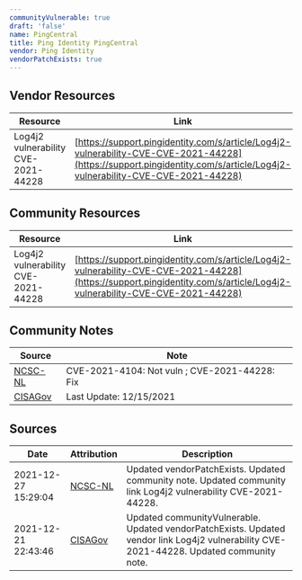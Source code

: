 ```yaml
---
communityVulnerable: true
draft: 'false'
name: PingCentral
title: Ping Identity PingCentral
vendor: Ping Identity
vendorPatchExists: true
---
```


## Vendor Resources
| Resource | Link |
| --- | --- |
| Log4j2 vulnerability CVE-2021-44228 | [https://support.pingidentity.com/s/article/Log4j2-vulnerability-CVE-CVE-2021-44228](https://support.pingidentity.com/s/article/Log4j2-vulnerability-CVE-CVE-2021-44228) |

## Community Resources
| Resource | Link |
| --- | --- |
| Log4j2 vulnerability CVE-2021-44228 | [https://support.pingidentity.com/s/article/Log4j2-vulnerability-CVE-CVE-2021-44228](https://support.pingidentity.com/s/article/Log4j2-vulnerability-CVE-CVE-2021-44228) |

## Community Notes
| Source | Note |
| --- | --- |
| [NCSC-NL](https://github.com/NCSC-NL/log4shell/blob/main/software/README.md) | CVE-2021-4104: Not vuln ; CVE-2021-44228: Fix </ul> |
| [CISAGov](https://raw.githubusercontent.com/cisagov/log4j-affected-db/develop/README.md) | Last Update: 12/15/2021 |

## Sources
| Date | Attribution | Description |
| --- | --- | --- |
| 2021-12-27 15:29:04 | [NCSC-NL](https://github.com/NCSC-NL/log4shell/blob/main/software/README.md) | Updated vendorPatchExists. Updated community note. Updated community link Log4j2 vulnerability CVE-2021-44228.  |
| 2021-12-21 22:43:46 | [CISAGov](https://raw.githubusercontent.com/cisagov/log4j-affected-db/develop/README.md) | Updated communityVulnerable. Updated vendorPatchExists. Updated vendor link Log4j2 vulnerability CVE-2021-44228. Updated community note.  |
